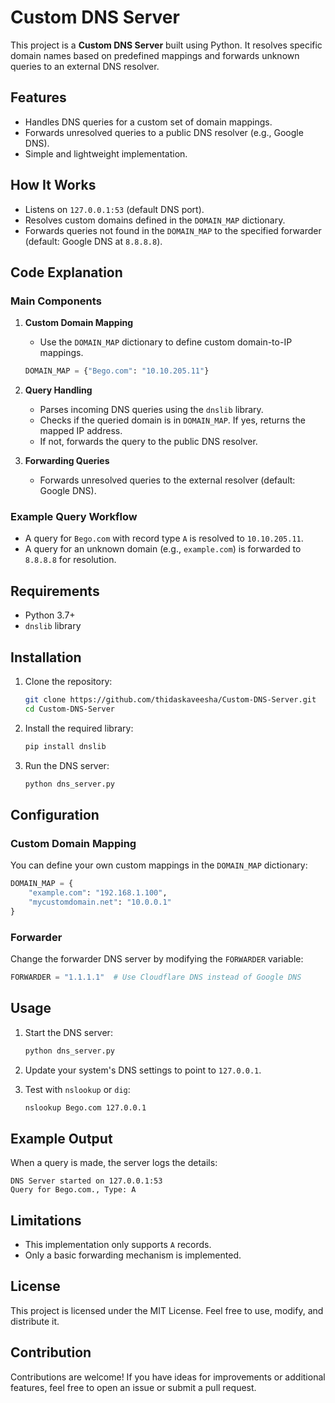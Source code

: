 # Custom DNS Server

This project is a **Custom DNS Server** built using Python. It resolves specific domain names based on predefined mappings and forwards unknown queries to an external DNS resolver.

## Features

- Handles DNS queries for a custom set of domain mappings.
- Forwards unresolved queries to a public DNS resolver (e.g., Google DNS).
- Simple and lightweight implementation.

## How It Works

- Listens on `127.0.0.1:53` (default DNS port).
- Resolves custom domains defined in the `DOMAIN_MAP` dictionary.
- Forwards queries not found in the `DOMAIN_MAP` to the specified forwarder (default: Google DNS at `8.8.8.8`).

## Code Explanation

### Main Components

1. **Custom Domain Mapping**
   - Use the `DOMAIN_MAP` dictionary to define custom domain-to-IP mappings.

   ```python
   DOMAIN_MAP = {"Bego.com": "10.10.205.11"}
   ```

2. **Query Handling**
   - Parses incoming DNS queries using the `dnslib` library.
   - Checks if the queried domain is in `DOMAIN_MAP`. If yes, returns the mapped IP address.
   - If not, forwards the query to the public DNS resolver.

3. **Forwarding Queries**
   - Forwards unresolved queries to the external resolver (default: Google DNS).

### Example Query Workflow

- A query for `Bego.com` with record type `A` is resolved to `10.10.205.11`.
- A query for an unknown domain (e.g., `example.com`) is forwarded to `8.8.8.8` for resolution.

## Requirements

- Python 3.7+
- `dnslib` library

## Installation

1. Clone the repository:
   ```bash
   git clone https://github.com/thidaskaveesha/Custom-DNS-Server.git
   cd Custom-DNS-Server
   ```

2. Install the required library:
   ```bash
   pip install dnslib
   ```

3. Run the DNS server:
   ```bash
   python dns_server.py
   ```

## Configuration

### Custom Domain Mapping

You can define your own custom mappings in the `DOMAIN_MAP` dictionary:
```python
DOMAIN_MAP = {
    "example.com": "192.168.1.100",
    "mycustomdomain.net": "10.0.0.1"
}
```

### Forwarder

Change the forwarder DNS server by modifying the `FORWARDER` variable:
```python
FORWARDER = "1.1.1.1"  # Use Cloudflare DNS instead of Google DNS
```

## Usage

1. Start the DNS server:
   ```bash
   python dns_server.py
   ```

2. Update your system's DNS settings to point to `127.0.0.1`.

3. Test with `nslookup` or `dig`:
   ```bash
   nslookup Bego.com 127.0.0.1
   ```

## Example Output

When a query is made, the server logs the details:
```
DNS Server started on 127.0.0.1:53
Query for Bego.com., Type: A
```

## Limitations

- This implementation only supports `A` records.
- Only a basic forwarding mechanism is implemented.

## License

This project is licensed under the MIT License. Feel free to use, modify, and distribute it.

## Contribution

Contributions are welcome! If you have ideas for improvements or additional features, feel free to open an issue or submit a pull request.
